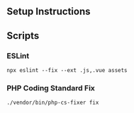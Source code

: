 ## Setup Instructions

## Scripts
### ESLint
```npx eslint --fix --ext .js,.vue assets```

### PHP Coding Standard Fix
```./vendor/bin/php-cs-fixer fix```

